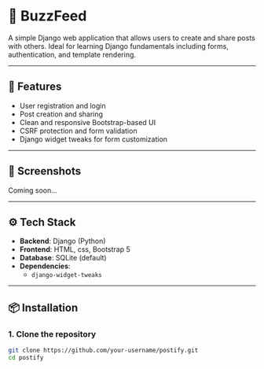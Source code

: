 # 📝 BuzzFeed

A simple Django web application that allows users to create and share posts with others. Ideal for learning Django fundamentals including forms, authentication, and template rendering.

---

## 🚀 Features

- User registration and login
- Post creation and sharing
- Clean and responsive Bootstrap-based UI
- CSRF protection and form validation
- Django widget tweaks for form customization

---

## 📸 Screenshots

Coming soon...

---

## ⚙️ Tech Stack

- **Backend**: Django (Python)
- **Frontend**: HTML, css, Bootstrap 5
- **Database**: SQLite (default)
- **Dependencies**:
  - `django-widget-tweaks`

---

## 📦 Installation

### 1. Clone the repository

```bash
git clone https://github.com/your-username/postify.git
cd postify
